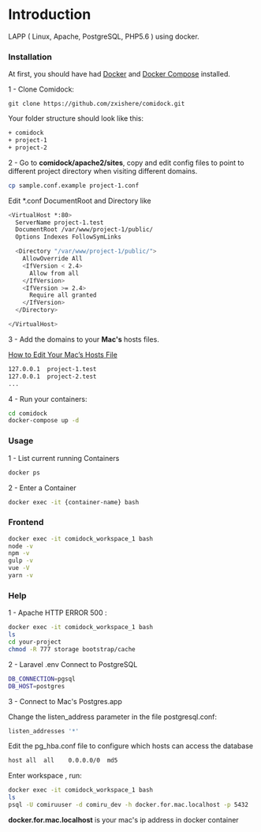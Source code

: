 # Introduction

LAPP ( Linux, Apache, PostgreSQL, PHP5.6 ) using docker.


### Installation

At first, you should have had [Docker](https://docs.docker.com) and [Docker Compose](https://docs.docker.com/compose) installed.

1 - Clone Comidock:

    git clone https://github.com/zxishere/comidock.git
    
Your folder structure should look like this:

```sh
+ comidock
+ project-1
+ project-2   
```

2 - Go to **comidock/apache2/sites**, copy and edit config files to point to different project directory when visiting different domains.

```sh
cp sample.conf.example project-1.conf
```
Edit *.conf DocumentRoot and Directory like


```sh
<VirtualHost *:80>
  ServerName project-1.test
  DocumentRoot /var/www/project-1/public/
  Options Indexes FollowSymLinks

  <Directory "/var/www/project-1/public/">
    AllowOverride All
    <IfVersion < 2.4>
      Allow from all
    </IfVersion>
    <IfVersion >= 2.4>
      Require all granted
    </IfVersion>
  </Directory>

</VirtualHost>
```


3 - Add the domains to your **Mac's** hosts files. 

[How to Edit Your Mac’s Hosts File](https://www.howtogeek.com/313026/how-to-edit-your-macs-hosts-file-from-system-preferences/)

```sh
127.0.0.1  project-1.test
127.0.0.1  project-2.test
...
```

4 - Run your containers:

```sh
cd comidock
docker-compose up -d
```

### Usage

1 - List current running Containers

```sh
docker ps
```

2 - Enter a Container 

```sh
docker exec -it {container-name} bash
```
### Frontend
```sh
docker exec -it comidock_workspace_1 bash
node -v
npm -v
gulp -v
vue -V
yarn -v
```


### Help 

1 - Apache HTTP ERROR 500 : 

```sh
docker exec -it comidock_workspace_1 bash
ls
cd your-project
chmod -R 777 storage bootstrap/cache
```

2 - Laravel .env Connect to PostgreSQL

```sh
DB_CONNECTION=pgsql
DB_HOST=postgres
```
3 - Connect to Mac's Postgres.app

Change the listen_address parameter in the file postgresql.conf:

```sh
listen_addresses '*'
```

Edit the pg_hba.conf file to configure which hosts can access the database

```sh
host all  all    0.0.0.0/0  md5
```
Enter workspace , run:

```sh
docker exec -it comidock_workspace_1 bash
ls
psql -U comiruuser -d comiru_dev -h docker.for.mac.localhost -p 5432
```

**docker.for.mac.localhost** is your mac's ip address in docker container